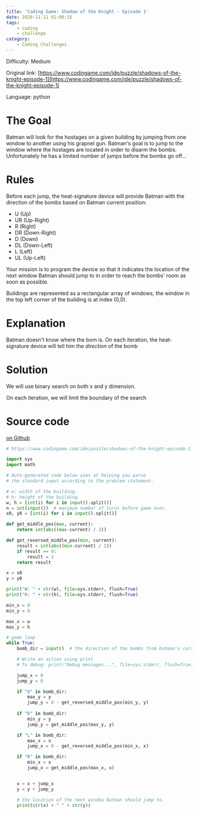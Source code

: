```yaml
---
title: 'Coding Game: Shadow of the Knight - Episode 1'
date: 2020-11-11 01:09:15
tags:
    - coding
    - challenge
category:
    - Coding Challenges
---
```


Difficulty: Medium

Original link: [https://www.codingame.com/ide/puzzle/shadows-of-the-knight-episode-1](https://www.codingame.com/ide/puzzle/shadows-of-the-knight-episode-1)

Language: python

# The Goal

Batman will look for the hostages on a given building by jumping from one window to another using his grapnel gun. Batman's goal is to jump to the window where the hostages are located in order to disarm the bombs. Unfortunately he has a limited number of jumps before the bombs go off...

<!-- more -->

# Rules

Before each jump, the heat-signature device will provide Batman with the direction of the bombs based on Batman current position:

* U (Up)
* UR (Up-Right)
* R (Right)
* DR (Down-Right)
* D (Down)
* DL (Down-Left)
* L (Left)
* UL (Up-Left)

Your mission is to program the device so that it indicates the location of the next window Batman should jump to in order to reach the bombs' room as soon as possible.

Buildings are represented as a rectangular array of windows, the window in the top left corner of the building is at index (0,0).

# Explanation

Batman doesn't know where the bom is. On each iteration, the heat-signature device will tell him the _direction_ of the bomb

# Solution

We will use binary search on both x and y dimension.

On each iteration, we will limit the boundary of the search

# Source code

[on Github](https://github.com/huntertran/codinggame/blob/main/shadows-of-the-knight-ep1.py)

```py
# https://www.codingame.com/ide/puzzle/shadows-of-the-knight-episode-1

import sys
import math

# Auto-generated code below aims at helping you parse
# the standard input according to the problem statement.

# w: width of the building.
# h: height of the building.
w, h = [int(i) for i in input().split()]
n = int(input())  # maximum number of turns before game over.
x0, y0 = [int(i) for i in input().split()]

def get_middle_pos(max, current):
    return int(abs((max-current) / 2))

def get_reversed_middle_pos(min, current):
    result = int(abs((min-current) / 2))
    if result == 0:
        result = 1
    return result

x = x0
y = y0

print("W: " + str(w), file=sys.stderr, flush=True)
print("H: " + str(h), file=sys.stderr, flush=True)

min_x = 0
min_y = 0

max_x = w
max_y = h

# game loop
while True:
    bomb_dir = input()  # the direction of the bombs from batman's current location (U, UR, R, DR, D, DL, L or UL)

    # Write an action using print
    # To debug: print("Debug messages...", file=sys.stderr, flush=True)

    jump_x = 0
    jump_y = 0

    if "U" in bomb_dir:
        max_y = y
        jump_y = 0 - get_reversed_middle_pos(min_y, y)
    
    if "D" in bomb_dir:
        min_y = y
        jump_y = get_middle_pos(max_y, y)

    if "L" in bomb_dir:
        max_x = x
        jump_x = 0 - get_reversed_middle_pos(min_x, x)

    if "R" in bomb_dir:
        min_x = x
        jump_x = get_middle_pos(max_x, x)


    x = x + jump_x
    y = y + jump_y

    # the location of the next window Batman should jump to.
    print(str(x) + " " + str(y))
```

